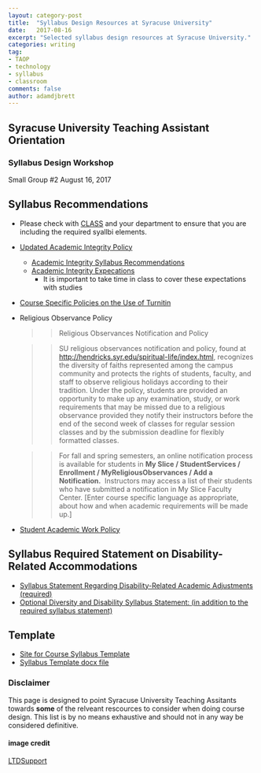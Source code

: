 ```yaml
---
layout: category-post
title:  "Syllabus Design Resources at Syracuse University"
date:   2017-08-16
excerpt: "Selected syllabus design resources at Syracuse University."
categories: writing
tag:
- TAOP
- technology
- syllabus
- classroom
comments: false
author: adamdjbrett
---
```



## Syracuse University Teaching Assistant Orientation
### Syllabus Design Workshop
Small Group &#x23;2
August 16, 2017

## Syllabus Recommendations
* Please check with [CLASS](class.syr.edu) and your department to ensure that you are including the required syallbi elements.
* [Updated Academic Integrity Policy](http://class.syr.edu/academic-integrity/policy/)
	* [Academic Integrity Syllabus Recommendations](http://class.syr.edu/academic-integrity/syllabus-recommendations/)
	* [Academic Integrity Expecations](http://class.syr.edu/academic-integrity/expectations/)
		* It is important to take time in class to cover these expectations with studies
* [Course Specific Policies on the Use of Turnitin](http://class.syr.edu/academic-integrity/syllabus-recommendations/)
* Religious Observance Policy
	>>Religious Observances Notification and Policy	>>SU religious observances notification and policy, found at http://hendricks.syr.edu/spiritual-life/index.html, recognizes the diversity of faiths represented among the campus community and protects the rights of students, faculty, and staff to observe religious holidays according to their tradition.  Under the policy, students are provided an opportunity to make up any examination, study, or work requirements that may be missed due to a religious observance provided they notify their instructors before the end of the second week of classes for regular session classes and by the submission deadline for flexibly formatted classes.	>>For fall and spring semesters, an online notification process is available for students in **My Slice / StudentServices / Enrollment / MyReligiousObservances / Add a Notification.**  Instructors may access a list of their students who have submitted a notification in My Slice Faculty Center. [Enter course specific language as appropriate, about how and when academic requirements will be made up.]

* [Student Academic Work Policy](http://coursecatalog.syr.edu/content.php?catoid=3&navoid=270#Student_Academic_Work)
## Syllabus Required Statement on Disability-Related Accommodations
* [Syllabus Statement Regarding Disability-Related Academic Adjustments (required)](http://universitysenate.syr.edu/curricula/courses-proc/syllabus/disability-syllabus-statement/)
* [Optional Diversity and Disability Syllabus Statement: (in addition to the required syllabus statement)](http://disabilityservices.syr.edu/faculty-staff/syllabus-statement/)

## Template
* [Site for Course Syllabus Template](http://universitysenate.syr.edu/curricula/forms/course-syllabus-template/)
* [Syllabus Template docx file](http://universitysenate.syr.edu/curricula/wp-content/uploads/sites/2/2013/08/syllabus-template.docx)

### Disclaimer
This page is designed to point Syracuse University Teaching Assitants towards **some** of the relveant rescources to consider when doing course design. This list is by no means exhaustive and should not in any way be considered definitive.


#### image credit
[LTDSupport](https://pixabay.com/en/technology-classroom-education-1095751/)
